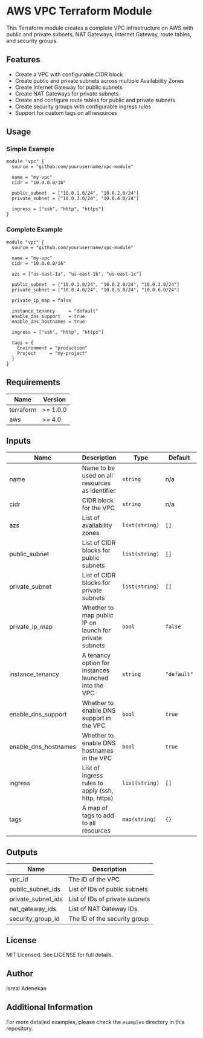 # AWS VPC Terraform Module

This Terraform module creates a complete VPC infrastructure on AWS with public and private subnets, NAT Gateways, Internet Gateway, route tables, and security groups.

## Features

- Create a VPC with configurable CIDR block
- Create public and private subnets across multiple Availability Zones
- Create Internet Gateway for public subnets
- Create NAT Gateways for private subnets
- Create and configure route tables for public and private subnets
- Create security groups with configurable ingress rules
- Support for custom tags on all resources

## Usage

### Simple Example

```hcl
module "vpc" {
  source = "github.com/yourusername/vpc-module"

  name = "my-vpc"
  cidr = "10.0.0.0/16"
  
  public_subnet  = ["10.0.1.0/24", "10.0.2.0/24"]
  private_subnet = ["10.0.3.0/24", "10.0.4.0/24"]
  
  ingress = ["ssh", "http", "https"]
}
```

### Complete Example

```hcl
module "vpc" {
  source = "github.com/yourusername/vpc-module"

  name = "my-vpc"
  cidr = "10.0.0.0/16"
  
  azs = ["us-east-1a", "us-east-1b", "us-east-1c"]
  
  public_subnet  = ["10.0.1.0/24", "10.0.2.0/24", "10.0.3.0/24"]
  private_subnet = ["10.0.4.0/24", "10.0.5.0/24", "10.0.6.0/24"]
  
  private_ip_map = false
  
  instance_tenancy     = "default"
  enable_dns_support   = true
  enable_dns_hostnames = true
  
  ingress = ["ssh", "http", "https"]
  
  tags = {
    Environment = "production"
    Project     = "my-project"
  }
}
```

## Requirements

| Name | Version |
|------|---------|
| terraform | >= 1.0.0 |
| aws | >= 4.0 |

## Inputs

| Name | Description | Type | Default | Required |
|------|-------------|------|---------|:--------:|
| name | Name to be used on all resources as identifier | `string` | n/a | yes |
| cidr | CIDR block for the VPC | `string` | n/a | yes |
| azs | List of availability zones | `list(string)` | `[]` | no |
| public_subnet | List of CIDR blocks for public subnets | `list(string)` | `[]` | no |
| private_subnet | List of CIDR blocks for private subnets | `list(string)` | `[]` | no |
| private_ip_map | Whether to map public IP on launch for private subnets | `bool` | `false` | no |
| instance_tenancy | A tenancy option for instances launched into the VPC | `string` | `"default"` | no |
| enable_dns_support | Whether to enable DNS support in the VPC | `bool` | `true` | no |
| enable_dns_hostnames | Whether to enable DNS hostnames in the VPC | `bool` | `true` | no |
| ingress | List of ingress rules to apply (ssh, http, https) | `list(string)` | `[]` | no |
| tags | A map of tags to add to all resources | `map(string)` | `{}` | no |

## Outputs

| Name | Description |
|------|-------------|
| vpc_id | The ID of the VPC |
| public_subnet_ids | List of IDs of public subnets |
| private_subnet_ids | List of IDs of private subnets |
| nat_gateway_ids | List of NAT Gateway IDs |
| security_group_id | The ID of the security group |

## License

MIT Licensed. See LICENSE for full details.

## Author

Isreal Adenekan

## Additional Information

For more detailed examples, please check the `examples` directory in this repository. 